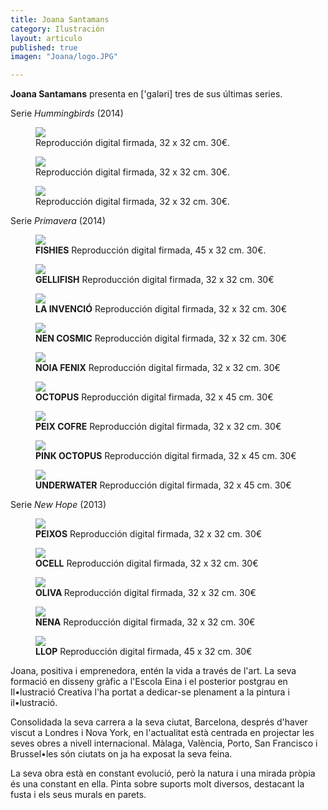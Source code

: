 ```yaml
---
title: Joana Santamans
category: Ilustración
layout: articulo
published: true
imagen: "Joana/logo.JPG"

---
```


**Joana Santamans** presenta en ['galəri] tres de sus últimas series. 

Serie _Hummingbirds_ (2014) 

<div class="figure-group">
<figure>
	<a href="/images/Joana/humingbird love 01.jpg"><img src="/images/Joana/humingbird love 01.jpg"></a>
	<figcaption>
	Reproducción digital firmada, 32 x 32 cm. 30€.</figcaption>
</figure>

<figure>
	<a href="/images/Joana/humingbird love 02.jpg"><img src="/images/Joana/humingbird love 02.jpg"></a>
	<figcaption>
	Reproducción digital firmada, 32 x 32 cm. 30€.</figcaption>
</figure>

<figure>
	<a href="/images/Joana/humingbird love 04.jpg"><img src="/images/Joana/humingbird love 04.jpg"></a>
	<figcaption>
  Reproducción digital firmada, 32 x 32 cm. 30€.</figcaption>
	</figcaption>
</figure>
</div>

Serie _Primavera_ (2014)

<div class="figure-group">
<figure>
	<a href="/images/Joana/fishies.jpg"><img src="/images/Joana/fishies.jpg"></a>
	<figcaption> <b>FISHIES</b>
	Reproducción digital firmada, 45 x 32 cm. 30€.</figcaption>
</figure>

<figure>
	<a href="/images/Joana/gellifish.jpg"><img src="/images/Joana/gellifish.jpg"></a>
	<figcaption><b>GELLIFISH</b>
	Reproducción digital firmada, 32 x 32 cm. 30€</figcaption>
</figure>

<figure>
	<a href="/images/Joana/lainvencion.jpg"><img src="/images/Joana/lainvencion.jpg"></a>
	<figcaption><b>LA INVENCIÓ</b>
	Reproducción digital firmada, 32 x 32 cm. 30€</figcaption>
</figure>

<figure>
	<a href="/images/Joana/nencosmic.jpg"><img src="/images/Joana/nencosmic.jpg"></a>
	<figcaption><b>NEN COSMIC</b>
	   Reproducción digital firmada, 32 x 32 cm. 30€</figcaption>
</figure>

<figure>
	<a href="/images/Joana/noia_fenix.jpg"><img src="/images/Joana/noia_fenix.jpg"></a>
	<figcaption><b>NOIA FENIX</b>
	Reproducción digital firmada, 32 x 32 cm. 30€</figcaption>
</figure>

<figure>
	<a href="/images/Joana/octopuscolor.jpg"><img src="/images/Joana/octopuscolor.jpg"></a>
	<figcaption><b>OCTOPUS</b>
	Reproducción digital firmada, 32 x 45 cm. 30€</figcaption>
</figure>

<figure>
	<a href="/images/Joana/peixcofre.jpg"><img src="/images/Joana/peixcofre.jpg"></a>
	<figcaption><b>PEIX COFRE</b>
	Reproducción digital firmada, 32 x 32 cm. 30€</figcaption>
	</figcaption>
</figure>

<figure>
	<a href="/images/Joana/pink octopus.jpg"><img src="/images/Joana/pink octopus.jpg"></a>
	<figcaption><b>PINK OCTOPUS</b>
 Reproducción digital firmada, 32 x 45 cm. 30€</figcaption>
</figure>

<figure>
	<a href="/images/Joana/underwater.jpg"><img src="/images/Joana/underwater.jpg"></a>
	<figcaption><b>UNDERWATER</b>
	Reproducción digital firmada, 32 x 45 cm. 30€</figcaption>
</figure>
</div>

Serie _New Hope_ (2013)

<div class="figure-group">
<figure>
	<a href="/images/Joana/peixos.jpg"><img src="/images/Joana/peixos.jpg"></a>
	<figcaption><b>PEIXOS</b>
	Reproducción digital firmada, 32 x 32 cm. 30€</figcaption>
</figure>
<figure>
	<a href="/images/Joana/ocell.jpg"><img src="/images/Joana/ocell.jpg"></a>
	<figcaption><b>OCELL</b>
Reproducción digital firmada, 32 x 32 cm. 30€</figcaption>
</figure>
	

<figure>
	<a href="/images/Joana/oliva.jpg"><img src="/images/Joana/oliva.jpg"></a>
	<figcaption><b>OLIVA </b>
Reproducción digital firmada, 32 x 32 cm. 30€</figcaption>
</figure>

<figure>
	<a href="/images/Joana/nena.jpg"><img src="/images/Joana/nena.jpg"></a>
	<figcaption><b>NENA</b>
Reproducción digital firmada, 32 x 32 cm. 30€</figcaption>
</figure>
	
<figure>
	<a href="/images/Joana/llop.jpg"><img src="/images/Joana/llop.jpg"></a>
	<figcaption><b>LLOP</b>
	  Reproducción digital firmada, 45 x 32 cm. 30€</figcaption>
</figure>
</div>

Joana, positiva i emprenedora, entén la vida a través de l'art. La seva formació en disseny gràfic a l'Escola Eina i el posterior postgrau en Il•lustració Creativa l'ha portat a dedicar-se plenament a la pintura i il•lustració.

Consolidada la seva carrera a la seva ciutat, Barcelona, després d'haver viscut a Londres i Nova York, en l'actualitat està centrada en projectar les seves obres a nivell internacional. Màlaga, València, Porto, San Francisco i Brussel•les són ciutats on ja ha exposat la seva feina.

La seva obra està en constant evolució, però la natura i una mirada pròpia és una constant en ella. Pinta sobre suports molt diversos, destacant la fusta i els seus murals en parets.

